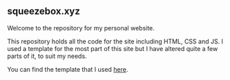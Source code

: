 ## squeezebox.xyz

Welcome to the repository for my personal website. 

This repository holds all the code for the site including HTML, CSS and JS. I used a template for the most part of this site but I have altered quite a few parts of it, to suit my needs.

You can find the template that I used [here](https://google.co.uk).

